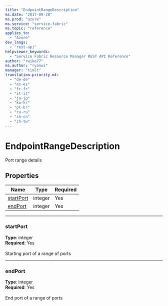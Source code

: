 ```yaml
---
title: "EndpointRangeDescription"
ms.date: "2017-09-28"
ms.prod: "azure"
ms.service: "service-fabric"
ms.topic: "reference"
applies_to: 
  - "Azure"
dev_langs: 
  - "rest-api"
helpviewer_keywords: 
  - "Service Fabric Resource Manager REST API Reference"
author: "rwike77"
ms.author: "ryanwi"
manager: "timlt"
translation.priority.mt: 
  - "de-de"
  - "es-es"
  - "fr-fr"
  - "it-it"
  - "ja-jp"
  - "ko-kr"
  - "pt-br"
  - "ru-ru"
  - "zh-cn"
  - "zh-tw"
---
```

# EndpointRangeDescription

Port range details

## Properties
| Name | Type | Required |
| --- | --- | --- |
| [startPort](#startport) | integer | Yes |
| [endPort](#endport) | integer | Yes |

____
### startPort
__Type__: integer <br/>
__Required__: Yes<br/>
<br/>
Starting port of a range of ports

____
### endPort
__Type__: integer <br/>
__Required__: Yes<br/>
<br/>
End port of a range of ports

